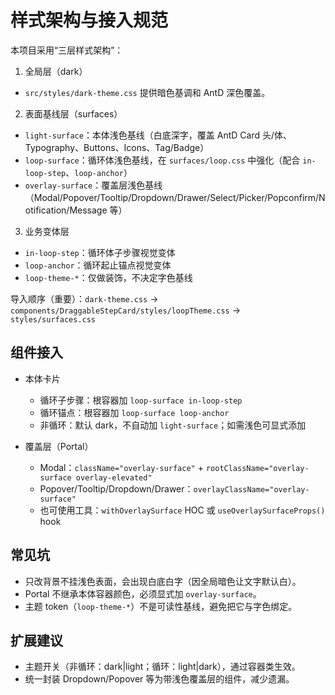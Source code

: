 # 样式架构与接入规范

本项目采用“三层样式架构”：

1) 全局层（dark）
- `src/styles/dark-theme.css` 提供暗色基调和 AntD 深色覆盖。

2) 表面基线层（surfaces）
- `light-surface`：本体浅色基线（白底深字，覆盖 AntD Card 头/体、Typography、Buttons、Icons、Tag/Badge）
- `loop-surface`：循环体浅色基线，在 `surfaces/loop.css` 中强化（配合 `in-loop-step`、`loop-anchor`）
- `overlay-surface`：覆盖层浅色基线（Modal/Popover/Tooltip/Dropdown/Drawer/Select/Picker/Popconfirm/Notification/Message 等）

3) 业务变体层
- `in-loop-step`：循环体子步骤视觉变体
- `loop-anchor`：循环起止锚点视觉变体
- `loop-theme-*`：仅做装饰，不决定字色基线

导入顺序（重要）：`dark-theme.css` → `components/DraggableStepCard/styles/loopTheme.css` → `styles/surfaces.css`

## 组件接入

- 本体卡片
  - 循环子步骤：根容器加 `loop-surface in-loop-step`
  - 循环锚点：根容器加 `loop-surface loop-anchor`
  - 非循环：默认 dark，不自动加 `light-surface`；如需浅色可显式添加

- 覆盖层（Portal）
  - Modal：`className="overlay-surface"` + `rootClassName="overlay-surface overlay-elevated"`
  - Popover/Tooltip/Dropdown/Drawer：`overlayClassName="overlay-surface"`
  - 也可使用工具：`withOverlaySurface` HOC 或 `useOverlaySurfaceProps()` hook

## 常见坑
- 只改背景不挂浅色表面，会出现白底白字（因全局暗色让文字默认白）。
- Portal 不继承本体容器颜色，必须显式加 `overlay-surface`。
- 主题 token（`loop-theme-*`）不是可读性基线，避免把它与字色绑定。

## 扩展建议
- 主题开关（非循环：dark|light；循环：light|dark），通过容器类生效。
- 统一封装 Dropdown/Popover 等为带浅色覆盖层的组件，减少遗漏。
